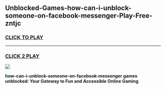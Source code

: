 
## Unblocked-Games-how-can-i-unblock-someone-on-facebook-messenger-Play-Free-zntjc
<h3>
<a href="https://premium76.site?title=how-can-i-unblock-someone-on-facebook-messenger&ref=23A">CLICK TO PLAY</a></h3>
<hr>

<h3>
<a href="https://premium76.site?title=how-can-i-unblock-someone-on-facebook-messenger&ref=23A">CLICK 2 PLAY</a>
  
</h3>

<a href="https://premium76.site?title=how-can-i-unblock-someone-on-facebook-messenger&ref=23A"><img src="https://clearcache.store/games.png"></a>


**how-can-i-unblock-someone-on-facebook-messenger games unblocked: Your Gateway to Fun and Accessible Online Gaming**
